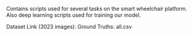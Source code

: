 Contains scripts used for several tasks on the smart wheelchair platform.
Also deep learning scripts used for training our model.

Dataset Link (3023 images): 
Ground Truths: all.csv
